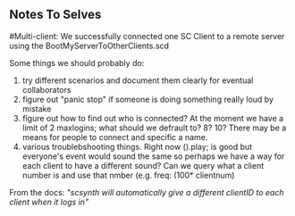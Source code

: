 ## Notes To Selves

#Multi-client:
We successfully connected one SC Client to a remote server using the BootMyServerToOtherClients.scd

Some things we should probably do:
<ol>
<li> try  different scenarios and document them clearly for eventual collaborators</li>
<li>
	 figure out "panic stop" if someone is doing something really loud by mistake </li>
<li>figure out how to find out who is connected? At the moment we have a limit of 2 maxlogins; what should we defrault to? 8? 10? There may be a means for people to connect and specific a name. </li>

<li> various troublebshooting things. Right now ().play; is good but everyone's event would sound the same so perhaps we have a way for each client to have a different sound? Can we query what a client number is and use that nmber (e.g. freq: (100* clientnum)
</li>

</ol>
	
	
From the docs: *"scsynth will automatically give a different clientID to each client when it logs in"*
